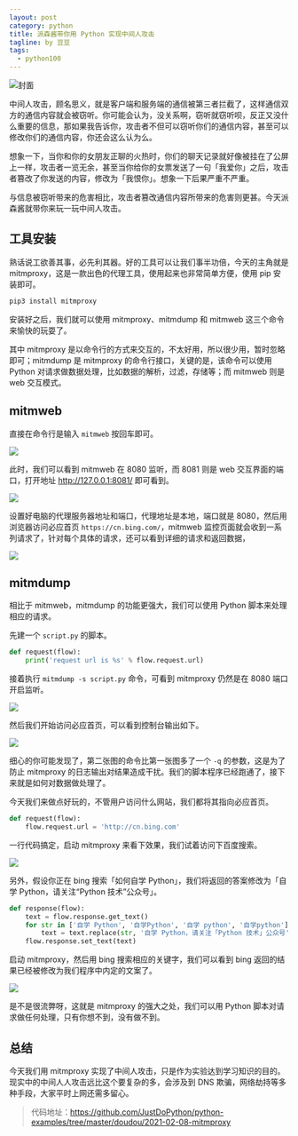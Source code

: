 ```yaml
---
layout: post
category: python
title: 派森酱带你用 Python 实现中间人攻击
tagline: by 豆豆
tags: 
  - python100
---
```


![封面](https://raw.githubusercontent.com/JustDoPython/justdopython.github.io/master/assets/images/2021/02/mitmproxy/000.jpg)

中间人攻击，顾名思义，就是客户端和服务端的通信被第三者拦截了，这样通信双方的通信内容就会被窃听。你可能会认为，没关系啊，窃听就窃听呗，反正又没什么重要的信息，那如果我告诉你，攻击者不但可以窃听你们的通信内容，甚至可以修改你们的通信内容，你还会这么认为么。

<!--more-->

想象一下，当你和你的女朋友正聊的火热时，你们的聊天记录就好像被挂在了公屏上一样，攻击者一览无余，甚至当你给你的女票发送了一句「我爱你」之后，攻击者篡改了你发送的内容，修改为「我恨你」。想象一下后果严重不严重。

与信息被窃听带来的危害相比，攻击者篡改通信内容所带来的危害则更甚。今天派森酱就带你来玩一玩中间人攻击。

## 工具安装

熟话说工欲善其事，必先利其器。好的工具可以让我们事半功倍，今天的主角就是 mitmproxy，这是一款出色的代理工具，使用起来也非常简单方便，使用 pip 安装即可。

```python
pip3 install mitmproxy
```

安装好之后，我们就可以使用 mitmproxy、mitmdump 和 mitmweb 这三个命令来愉快的玩耍了。

其中 mitmproxy 是以命令行的方式来交互的，不太好用，所以很少用，暂时忽略即可；mitmdump 是 mitmproxy 的命令行接口，关键的是，该命令可以使用 Python 对请求做数据处理，比如数据的解析，过滤，存储等；而 mitmweb 则是 web 交互模式。

## mitmweb

直接在命令行是输入 `mitmweb` 按回车即可。

![](https://raw.githubusercontent.com/JustDoPython/justdopython.github.io/master/assets/images/2021/02/mitmproxy/001.png)

此时，我们可以看到 mitmweb 在 8080 监听，而 8081 则是 web 交互界面的端口，打开地址 http://127.0.0.1:8081/ 即可看到。

![](https://raw.githubusercontent.com/JustDoPython/justdopython.github.io/master/assets/images/2021/02/mitmproxy/002.png)

设置好电脑的代理服务器地址和端口，代理地址是本地，端口就是 8080，然后用浏览器访问必应首页 `https://cn.bing.com/`，mitmweb 监控页面就会收到一系列请求了，针对每个具体的请求，还可以看到详细的请求和返回数据，

![](https://raw.githubusercontent.com/JustDoPython/justdopython.github.io/master/assets/images/2021/02/mitmproxy/003.png)

## mitmdump

相比于 mitmweb，mitmdump 的功能更强大，我们可以使用 Python 脚本来处理相应的请求。

先建一个 `script.py` 的脚本。

```python
def request(flow):
    print('request url is %s' % flow.request.url)
```

接着执行 `mitmdump -s script.py` 命令，可看到 mitmproxy 仍然是在 8080 端口开启监听。

![](https://raw.githubusercontent.com/JustDoPython/justdopython.github.io/master/assets/images/2021/02/mitmproxy/004.png)

然后我们开始访问必应首页，可以看到控制台输出如下。

![](https://raw.githubusercontent.com/JustDoPython/justdopython.github.io/master/assets/images/2021/02/mitmproxy/005.png)

细心的你可能发现了，第二张图的命令比第一张图多了一个 `-q` 的参数，这是为了防止 mitmproxy 的日志输出对结果造成干扰。我们的脚本程序已经跑通了，接下来就是如何对数据做处理了。

今天我们来做点好玩的，不管用户访问什么网站，我们都将其指向必应首页。

```python
def request(flow):
    flow.request.url = 'http://cn.bing.com'
```

一行代码搞定，启动 mitmproxy 来看下效果，我们试着访问下百度搜索。

![](https://raw.githubusercontent.com/JustDoPython/justdopython.github.io/master/assets/images/2021/02/mitmproxy/006.gif)

另外，假设你正在 bing 搜索「如何自学 Python」，我们将返回的答案修改为「自学 Python，请关注“Python 技术”公众号」。

```python
def response(flow):
    text = flow.response.get_text()
    for str in ['自学 Python', '自学Python', '自学 python', '自学python']:
        text = text.replace(str, '自学 Python，请关注「Python 技术」公众号')
    flow.response.set_text(text)
```

启动 mitmproxy，然后用 bing 搜索相应的关键字，我们可以看到 bing 返回的结果已经被修改为我们程序中内定的文案了。

![](https://raw.githubusercontent.com/JustDoPython/justdopython.github.io/master/assets/images/2021/02/mitmproxy/007.gif)

是不是很流弊呀，这就是 mitmproxy 的强大之处，我们可以用 Python 脚本对请求做任何处理，只有你想不到，没有做不到。

## 总结

今天我们用 mitmproxy 实现了中间人攻击，只是作为实验达到学习知识的目的。现实中的中间人人攻击远比这个要复杂的多，会涉及到 DNS 欺骗，网络劫持等多种手段，大家平时上网还需多留心。

> 代码地址：https://github.com/JustDoPython/python-examples/tree/master/doudou/2021-02-08-mitmproxy

